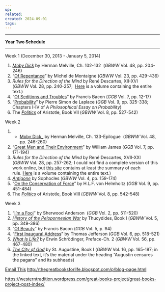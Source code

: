 ```yaml
---
up: 
related: 
created: 2024-09-01
tags: 
---
```



  
---------------------------------------------------------------------------------------------------------------  

**Year Two Schedule**

---------------------------------------------------------------------------------------------------------------  
  
Week 1 (December 30, 2013 - January 5, 2014)  

1. [_Moby Dick_](http://etext.virginia.edu/toc/modeng/public/Mel2Mob.html) by Herman Melville, Ch. 102-132  (_GBWW_ Vol. 48, pp. 204-246)
2. “[Of Repentance](http://montaigne.classicauthors.net/Essays/Essays14.html)” by Michel de Montaigne (_GBWW_ Vol. 23, pp. 429-436)
3. _Rules for the Direction of the Mind_ by René Descartes, XII-XVI (_GBWW_ Vol. 28, pp. 240-257;  [Here](http://www.amazon.com/gp/product/052128807X/ref=as_li_ss_tl?ie=UTF8&tag=thewesttrad-20&linkCode=as2&camp=1789&creative=390957&creativeASIN=052128807X) is a volume containing the entire text.)
4. “[Of Seditions and Troubles](http://www.literaturepage.com/read/francis-bacon-essays-27.html)” by Francis Bacon (_GGB_ Vol. 7, pp. 12-17)
5. “[Probability](http://www.archive.org/details/philosophicaless00lapliala)” by Pierre Simon de Laplace (_GGB_ Vol. 9, pp. 325-338; Chapters I-IV of _A Philosophical Essay on Probability_)
6. The [_Politics_](http://classics.mit.edu/Aristotle/politics.html) of Aristotle, Book VII (_GBWW_ Vol. 8, pp. 527-542)

  Week 2
1.  - [ Moby Dick_](http://etext.virginia.edu/toc/modeng/public/Mel2Mob.html) by Herman Melville, Ch. 133-Epilogue  (_GBWW_ Vol. 48, pp. 246-260)
2. “[Great Men and Their Environment](http://www.readbookonline.net/readOnLine/23339/)” by William James (_GGB_ Vol. 7, pp. 171-194)
3. _Rules for the Direction of the Mind_ by René Descartes, XVII-XXI (_GBWW_ Vol. 28, pp. 257-262; I could not find a complete version of this work online, but [this site](http://faculty.uccb.ns.ca/philosophy/kbryson/rulesfor.htm) contains at least the summary of each rule. [Here](http://www.amazon.com/gp/product/052128807X/ref=as_li_ss_tl?ie=UTF8&tag=thewesttrad-20&linkCode=as2&camp=1789&creative=390957&creativeASIN=052128807X) is a volume containing the entire text.)
4. [_Antigone_](http://classics.mit.edu/Sophocles/antigone.html) by Sophocles (_GBWW_ Vol. 4, pp. 159-174)
5. “[On the Conservation of Force](http://www.bartleby.com/30/125.html)” by H.L.F. von Helmholtz (_GGB_ Vol. 9, pp. 451-484)
6. The [_Politics_](http://classics.mit.edu/Aristotle/politics.html) of Aristotle, Book VIII (_GBWW_ Vol. 8, pp. 542-548)

Week 3
1. “[I’m a Fool](http://www.moonstar.com/~acpjr/Blackboard/Common/Stories/Fool.html)” by Sherwood Anderson  (_GGB_ Vol. 2, pp. 511-520)
2. [_History of the Peloponnesian War_](http://classics.mit.edu/Thucydides/pelopwar.html) by Thucydides, Book I (_GBWW_ Vol. 5, pp. 349-386)
3. “[Of Beauty](http://www.authorama.com/essays-of-francis-bacon-43.html)” by Francis Bacon (_GGB_ Vol. 5, p. 94)
4. “[First Inaugural Address](http://www.bartleby.com/124/pres16.html)” by Thomas Jefferson (_GGB_ Vol. 6, pp. 518-521)
5. [_What Is Life?_](http://whatislife.stanford.edu/LoCo_files/What-is-Life.pdf) by Erwin Schrödinger, Preface-Ch. 2 (_GBWW_ Vol. 56, pp. 467-480)
6. [_The City of God_](http://www.ccel.org/ccel/schaff/npnf102.toc.html) by St. Augustine, Book I (_GBWW_ Vol. 16, pp. 165-187; in the linked text, it’s the material under the heading “Augustin censures the pagans” and its subheads)



[Email This](https://www.blogger.com/share-post.g?blogID=4644339214326677088&pageID=3109292429737887313&target=email "Email This")
http://thegreatbooksforlife.blogspot.com/p/blog-page.html

https://westerntradition.wordpress.com/great-books-project/great-books-project-post-index/
